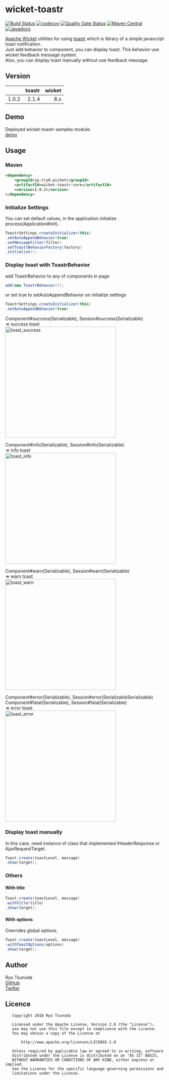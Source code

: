 # wicket-toastr


[![Build Status](https://travis-ci.org/try0/wicket-toastr.svg?branch=develop)](https://travis-ci.org/try0/wicket-toastr) 
[![codecov](https://codecov.io/gh/try0/wicket-toastr/branch/develop/graph/badge.svg)](https://codecov.io/gh/try0/wicket-toastr) 
[![Quality Gate Status](https://sonarcloud.io/api/project_badges/measure?project=try0_wicket-toastr&metric=alert_status)](https://sonarcloud.io/dashboard?id=try0_wicket-toastr) 
[![Maven Central](https://img.shields.io/maven-central/v/jp.try0.wicket/wicket-toastr-core.svg?label=Maven%20Central)](https://search.maven.org/search?q=g:%22jp.try0.wicket%22%20AND%20a:%22wicket-toastr-core%22) 
[![Javadocs](https://www.javadoc.io/badge/jp.try0.wicket/wicket-toastr-core.svg?color=lightgrey)](https://www.javadoc.io/doc/jp.try0.wicket/wicket-toastr-core)


[Apache Wicket](https://wicket.apache.org/) utilities for using [toastr](https://codeseven.github.io/toastr/) which is library of a simple javascript toast notification.  
Just add behavior to component, you can display toast.
This behavior use wicket feedback message system.  
Also, you can display toast manually without use feedback message.


## Version
|  |toastr  |wicket  |
|--:|--:|--:|
|1.0.2  |2.1.4  |8.x  |


## Demo
Deployed wicket-toastr-samples module.  
[demo](https://try0.jp/app/wicket-toastr-samples/)


## Usage

### Maven
```xml
<dependency>
    <groupId>jp.try0.wicket</groupId>
    <artifactId>wicket-toastr-core</artifactId>
    <version>1.0.2</version>
</dependency>
```

### Initialize Settings
You can set default values, in the application initialize process(Application#init).
```java
ToastrSettings.createInitializer(this)
.setAutoAppendBehavior(true)
.setMessageFilter(filter)
.setToastrBehaviorFactory(factory)
.initialize();
```


### Display toast with ToastrBehavior

add ToastrBehavior to any of components in page
```java
add(new ToastrBehavior());
```
or set true to setAutoAppendBehavior on initialize settings
```java
ToastrSettings.createInitializer(this)
.setAutoAppendBehavior(true)
```

Component#success(Serializable), Session#success(Serializable)  
⇒ success toast  
<img alt="toast_success" src="https://user-images.githubusercontent.com/17096601/45070139-dd932f00-b10a-11e8-8c8a-b539945fcdc1.png" width="350px">

Component#info(Serializable), Session#info(Serializable)  
⇒ info toast  
<img alt="toast_info" src="https://user-images.githubusercontent.com/17096601/45070137-dd932f00-b10a-11e8-85ec-03036d325299.png" width="350px">

Component#warn(Serializable), Session#warn(Serializable)  
⇒ warn toast  
<img alt="toast_warn" src="https://user-images.githubusercontent.com/17096601/45070136-dd932f00-b10a-11e8-85b8-69ff6accf8e1.png" width="350px">

Component#error(Serializable), Session#error(SerializableSerializable)  
Component#fatal(Serializable), Session#fatal(Serializable)  
⇒ error toast  
<img alt="toast_error" src="https://user-images.githubusercontent.com/17096601/45070135-dcfa9880-b10a-11e8-8b32-9f1741bb2925.png" width="350px">

### Display toast manually
In this case, need instance of class that implemented IHeaderResponse or AjaxRequestTarget.

```java
Toast.create(toastLevel, message)
.show(target);
```

### Others
#### With title
```java
Toast.create(toastLevel, message)
.withTitle(title)
.show(target);
```

#### With options
Overrides global options.
```java
Toast.create(toastLevel, message)
.withToastOptions(options)
.show(target);
```


## Author
Ryo Tsunoda  
[GitHub](https://github.com/try0)  
[Twitter](https://twitter.com/0yrt_)


## Licence
```
   Copyright 2018 Ryo Tsunoda

   Licensed under the Apache License, Version 2.0 (the "License");
   you may not use this file except in compliance with the License.
   You may obtain a copy of the License at

       http://www.apache.org/licenses/LICENSE-2.0

   Unless required by applicable law or agreed to in writing, software
   distributed under the License is distributed on an "AS IS" BASIS,
   WITHOUT WARRANTIES OR CONDITIONS OF ANY KIND, either express or implied.
   See the License for the specific language governing permissions and
   limitations under the License.
```
